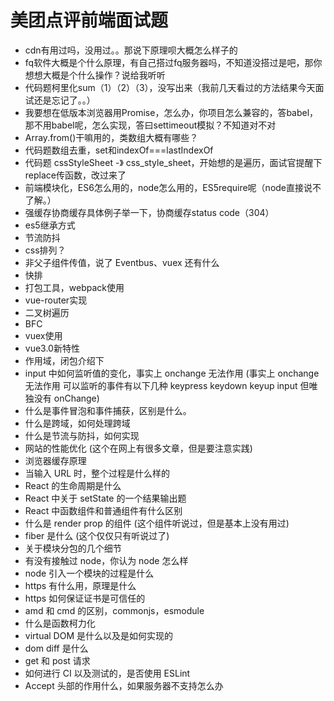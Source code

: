 # 美团点评前端面试题

* cdn有用过吗，没用过。。那说下原理呗大概怎么样子的
* fq软件大概是个什么原理，有自己搭过fq服务器吗，不知道没搭过是吧，那你想想大概是个什么操作？说给我听听
* 代码题柯里化sum（1）（2）（3），没写出来（我前几天看过的方法结果今天面试还是忘记了。。）
* 我要想在低版本浏览器用Promise，怎么办，你项目怎么兼容的，答babel，那不用babel呢，怎么实现，答曰settimeout模拟？不知道对不对
* Array.from\(\)干嘛用的，类数组大概有哪些？
* 代码题数组去重，set和indexOf===lastIndexOf
* 代码题 cssStyleSheet -》 css\_style\_sheet，开始想的是遍历，面试官提醒下replace传函数，改过来了
* 前端模块化，ES6怎么用的，node怎么用的，ES5require呢（node直接说不了解。）
* 强缓存协商缓存具体例子举一下，协商缓存status code（304）
* es5继承方式
* 节流防抖
* css排列？
* 非父子组件传值，说了 Eventbus、vuex 还有什么
* 快排
* 打包工具，webpack使用
* vue-router实现
* 二叉树遍历
* BFC
* vuex使用
* vue3.0新特性
* 作用域，闭包介绍下
* input 中如何监听值的变化，事实上 onchange 无法作用 \(事实上 onchange 无法作用 可以监听的事件有以下几种 keypress keydown keyup input 但唯独没有 onChange\)
* 什么是事件冒泡和事件捕获，区别是什么。
* 什么是跨域，如何处理跨域
* 什么是节流与防抖，如何实现
* 网站的性能优化 \(这个在网上有很多文章，但是要注意实践\)
* 浏览器缓存原理
* 当输入 URL 时，整个过程是什么样的
* React 的生命周期是什么
* React 中关于 setState 的一个结果输出题
* React 中函数组件和普通组件有什么区别
* 什么是 render prop 的组件 \(这个组件听说过，但是基本上没有用过\)
* fiber 是什么 \(这个仅仅只有听说过了\)
* 关于模块分包的几个细节
* 有没有接触过 node，你认为 node 怎么样
* node 引入一个模块的过程是什么
* https 有什么用，原理是什么
* https 如何保证证书是可信任的
* amd 和 cmd 的区别，commonjs，esmodule
* 什么是函数柯力化
* virtual DOM 是什么以及是如何实现的
* dom diff 是什么
* get 和 post 请求
* 如何进行 CI 以及测试的，是否使用 ESLint
* Accept 头部的作用什么，如果服务器不支持怎么办


